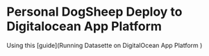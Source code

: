 # Personal DogSheep Deploy to Digitalocean App Platform

Using this [guide](Running Datasette on DigitalOcean App Platform
)